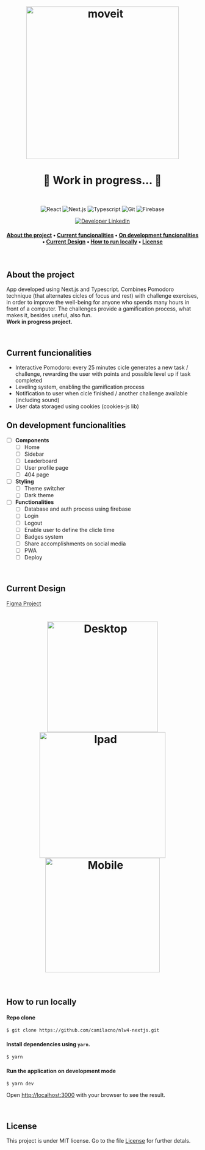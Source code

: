 <h1 align="center">  
<img alt="moveit" 
src="https://github.com/camilacno/nlw4-nextjs/blob/main/public/logo-colored.svg?raw=true" width="400px""> 
</h1>
                                                                                                        
<h1 align="center"> 
	🚀 Work in progress...  🚧
</h1>

<br />

<p align="center">
  <img alt="React" 
src="https://img.shields.io/badge/react-blue?labelColor=blue&logo=react&logoColor=white"> 
	<img alt="Next.js" 
src="https://img.shields.io/badge/nextjs-green?labelColor=green&logo=next.js&logoColor=white"> 
  <img alt="Typescript" 
src="https://img.shields.io/badge/typescript-blue?labelColor=blue&logo=typescript&logoColor=white"> 
  <img alt="Git" 
src="https://img.shields.io/badge/git-grey?labelColor=grey&logo=git&logoColor=white"> 
  <img alt="Firebase" 
src="https://img.shields.io/badge/firebase-orange?labelColor=orange&logo=firebase&logoColor=white"> 
  <p align="center">	
    <a href="https://www.linkedin.com/in/camilacno" target="_blank"> 
    <img src="https://img.shields.io/badge/-camilacno-007ACC?logo=linkedin&logoColor=white&labelColor=007ACC" alt="Developer LinkedIn" />
  </p>
</p>

<h4 align="center">
 <a href="#about-the-project">About the project</a> •
 <a href="#current-funcionalities">Current funcionalities</a> •
 <a href="#on-development-funcionalities">On development funcionalities</a> • 
 <a href="#current-design">Current Design</a> • 
 <a href="#how-to-run-locally">How to run locally</a> • 
 <a href="#license">License</a>
<h4>

<br />

## About the project

App developed using Next.js and Typescript. Combines Pomodoro technique (that alternates cicles of focus and rest) with challenge exercises, in order to improve the well-being for anyone who spends many hours in front of a computer. The challenges provide a gamification process, what makes it, besides useful, also fun.
<br />
**Work in progress project.**

<br />

## Current funcionalities

- Interactive Pomodoro: every 25 minutes cicle generates a new task / challenge, rewarding the user with points and possible level up if task completed
- Leveling system, enabling the gamification process
- Notification to user when cicle finished / another challenge available (including sound)
- User data storaged using cookies (cookies-js lib)
  <br />

## On development funcionalities

- [ ] **Components**
  - [ ] Home
  - [ ] Sidebar
  - [ ] Leaderboard
  - [ ] User profile page
  - [ ] 404 page
- [ ] **Styling**
  - [ ] Theme switcher
  - [ ] Dark theme
- [ ] **Functionalities**
  - [ ] Database and auth process using firebase
  - [ ] Login
  - [ ] Logout
  - [ ] Enable user to define the clicle time
  - [ ] Badges system
  - [ ] Share accomplishments on social media
  - [ ] PWA
  - [ ] Deploy

<br />

## Current Design

[Figma Project](<https://www.figma.com/file/eIWr1OM7BVBt66j7eP5xFK/Move.it-2.0-(Copy)?node-id=160%3A2761>)

<h1 align="center">  
<img alt="Desktop" title="#Desktop" src="https://github.com/camilacno/nlw4-nextjs/blob/main/public/screens/oldlayout1.png?raw=true" width="290px" />  
<img alt="Ipad" title="#Ipad" src="https://github.com/camilacno/nlw4-nextjs/blob/main/public/screens/oldlayout2.png?raw=true" width="330px" />  
<img alt="Mobile" title="#Mobile" src="https://github.com/camilacno/nlw4-nextjs/blob/main/public/screens/oldlayout3.png?raw=true" width="300px" />  
</h1>

<br />

## How to run locally

#### Repo clone

```bash
$ git clone https://github.com/camilacno/nlw4-nextjs.git
```

#### Install dependencies using `yarn`.

```bash
$ yarn
```

#### Run the application on development mode

```
$ yarn dev
```

Open [http://localhost:3000](http://localhost:3000) with your browser to see the result.

<br />

## License

This project is under MIT license. Go to the file [License](https://github.com/camilacno/nlw4-nextjs/blob/main/LICENSE) for further detals.
